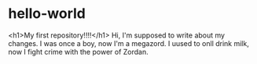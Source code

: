 # hello-world
&lt;h1>My first repository!!!!&lt;/h1>
Hi, I'm supposed to write about my changes.
I was once a boy, now I'm a megazord.
I uused to onll drink milk, now I fight crime with the power of Zordan.
